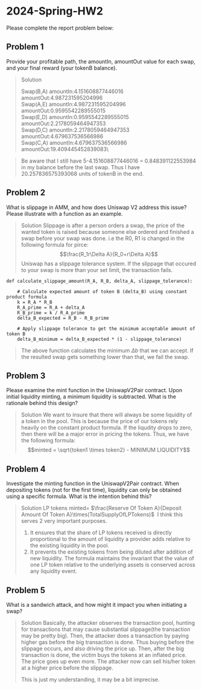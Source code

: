 # 2024-Spring-HW2

Please complete the report problem below:

## Problem 1
Provide your profitable path, the amountIn, amountOut value for each swap, and your final reward (your tokenB balance).

> Solution
> 
>Swap(B,A) amountIn:4.151608877446016 amountOut:4.987231595204996\
Swap(A,E) amountIn:4.987231595204996 amountOut:0.9595542289555015\
Swap(E,D) amountIn:0.9595542289555015 amountOut:2.2178059464947353\
Swap(D,C) amountIn:2.2178059464947353 amountOut:4.679637536566986\
Swap(C,A) amountIn:4.679637536566986 amountOut:19.409445452839083\

>Be aware that I still have 5-4.151608877446016 = 0.848391122553984 in my balance before the last swap. Thus I have 20.257836575393068 units of tokenB in the end.

## Problem 2
What is slippage in AMM, and how does Uniswap V2 address this issue? Please illustrate with a function as an example.

> Solution
> Slippage is after a person orders a swap, the price of the wanted token is raised because someone else ordered and finished a swap before your swap was done. i.e the R0, R1 is changed in the following formula for pirce:
$$\frac{R_1r\Delta A}{R_0+r\Delta A}$$
Uniswap has a slippage tolerance system. If the slippage that occured to your swap is more than your set limit, the transaction fails.
```
def calculate_slippage_amount(R_A, R_B, delta_A, slippage_tolerance):

    # Calculate expected amount of token B (delta_B) using constant product formula
    k = R_A * R_B
    R_A_prime = R_A + delta_A
    R_B_prime = k / R_A_prime
    delta_B_expected = R_B - R_B_prime
    
    # Apply slippage tolerance to get the minimum acceptable amount of token B
    delta_B_minimum = delta_B_expected * (1 - slippage_tolerance)
```
>The above function calculates the minimum $\Delta b$ that we can accept. If the resulted swap gets something lower than that, we fail the swap.

## Problem 3
Please examine the mint function in the UniswapV2Pair contract. Upon initial liquidity minting, a minimum liquidity is subtracted. What is the rationale behind this design?

> Solution
> We want to insure that there will always be some liquidity of a token in the pool. This is because the price of our tokens rely heavily on the constant product formula. If the liqudity drops to zero, then there will be a major error in pricing the tokens. Thus, we have the following formula:
$$minted = \sqrt{token1 \times token2} - MINIMUM LIQUIDITY$$

## Problem 4
Investigate the minting function in the UniswapV2Pair contract. When depositing tokens (not for the first time), liquidity can only be obtained using a specific formula. What is the intention behind this?

> Solution
> LP tokens minted= $\frac{Reserve Of Token A}{Deposit Amount Of Token A}\times(TotalSupplyOfLPTokens)$
​
I think this serves 2 very important purposes.
>1. It ensures that the share of LP tokens received is directly proportional to the amount of liquidity a provider adds relative to the existing liquidity in the pool.
>2. It prevents the existing tokens from being diluted after addition of new liquidity. The formula maintains the invariant that the value of one LP token relative to the underlying assets is conserved across any liquidity event.

## Problem 5
What is a sandwich attack, and how might it impact you when initiating a swap?


> Solution
> Basically, the attacker observes the transaction pool, hunting for transactions that may cause substantial slippage(the transaction may be pretty big). Then, the attacker does a transaction by paying higher gas before the big transaction is done. Thus buying before the slippage occurs, and also driving the price up. Then, after the big transaction is done, the victim buys the tokens at an inflated price. The price goes up even more. The attacker now can sell his/her token at a higher price before the slippage. 
>
> This is just my understanding, it may be a bit imprecise.

